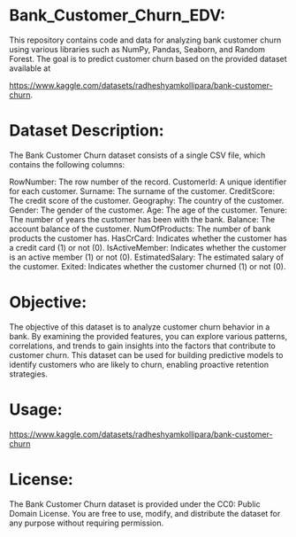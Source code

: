 # Bank_Customer_Churn_EDV:

This repository contains code and data for analyzing bank customer churn using various libraries such as NumPy, Pandas, Seaborn, and Random Forest. The goal is to predict customer churn based on the provided dataset available at 

https://www.kaggle.com/datasets/radheshyamkollipara/bank-customer-churn.

# Dataset Description:

The Bank Customer Churn dataset consists of a single CSV file, which contains the following columns:

  RowNumber: The row number of the record.
  CustomerId: A unique identifier for each customer.
  Surname: The surname of the customer.
  CreditScore: The credit score of the customer.
  Geography: The country of the customer.
  Gender: The gender of the customer.
  Age: The age of the customer.
  Tenure: The number of years the customer has been with the bank.
  Balance: The account balance of the customer.
  NumOfProducts: The number of bank products the customer has.
  HasCrCard: Indicates whether the customer has a credit card (1) or not (0).
  IsActiveMember: Indicates whether the customer is an active member (1) or not (0).
  EstimatedSalary: The estimated salary of the customer.
  Exited: Indicates whether the customer churned (1) or not (0).
  
  
# Objective:

The objective of this dataset is to analyze customer churn behavior in a bank. By examining the provided features, you can explore various patterns, correlations, and trends to gain insights into the factors that contribute to customer churn. This dataset can be used for building predictive models to identify customers who are likely to churn, enabling proactive retention strategies.

# Usage:

https://www.kaggle.com/datasets/radheshyamkollipara/bank-customer-churn

# License:
The Bank Customer Churn dataset is provided under the CC0: Public Domain License. You are free to use, modify, and distribute the dataset for any purpose without requiring permission.

